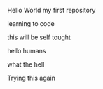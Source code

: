 Hello World
my first repository

learning to code

this will be self tought

hello humans

what the hell

Trying this again
